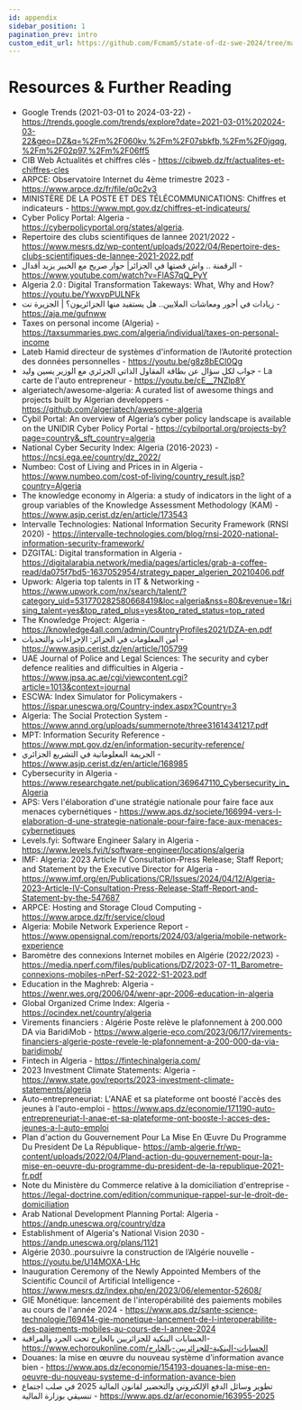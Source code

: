 ```yaml
---
id: appendix
sidebar_position: 1
pagination_prev: intro
custom_edit_url: https://github.com/Fcmam5/state-of-dz-swe-2024/tree/master/website/docs/appendix/references-and-further-reading.md
---
```


# Resources & Further Reading

- Google Trends (2021-03-01 to 2024-03-22) - https://trends.google.com/trends/explore?date=2021-03-01%202024-03-22&geo=DZ&q=%2Fm%2F060kv,%2Fm%2F07sbkfb,%2Fm%2F0jgqg,%2Fm%2F02p97,%2Fm%2F06ff5
- CIB Web Actualités et chiffres clés - https://cibweb.dz/fr/actualites-et-chiffres-cles
- ARPCE: Observatoire Internet du 4ème trimestre 2023 -  https://www.arpce.dz/fr/file/q0c2v3
- MINISTÈRE DE LA POSTE ET DES TÉLÉCOMMUNICATIONS: Chiffres et indicateurs - https://www.mpt.gov.dz/chiffres-et-indicateurs/
- Cyber Policy Portal: Algeria - https://cyberpolicyportal.org/states/algeria.
- Repertoire des clubs scientifiques de lannee 2021/2022 - https://www.mesrs.dz/wp-content/uploads/2022/04/Repertoire-des-clubs-scientifiques-de-lannee-2021-2022.pdf
- الرقمنة .. واش قصتها في الجزائر| حوار صريح مع الخبير يزيد أقدال - https://www.youtube.com/watch?v=FlAS7qQ_PyY 
- Algeria 2.0 : Digital Transformation Takeways: What, Why and How? https://youtu.be/YwxvpPULNFk
- زيادات في أجور ومعاشات الملايين.. هل يستفيد منها الجزائريون؟ | الجزيرة نت - https://aja.me/gufnww
- Taxes on personal income (Algeria) - https://taxsummaries.pwc.com/algeria/individual/taxes-on-personal-income		
- Lateb Hamid directeur de systèmes d'information de l’Autorité protection des données personnelles - https://youtu.be/g8z8bECl0Qg
- جواب لكل سؤال عن بطاقة المقاول الذاتي الجزئري مع الوزير يسين وليد - La carte de l'auto entrepreneur	- https://youtu.be/cE__7NZlp8Y
- algeriatech/awesome-algeria: A curated list of awesome things and projects built by Algerian developpers - https://github.com/algeriatech/awesome-algeria
- Cybil Portal:  An overview of Algeria’s cyber policy landscape is available on the UNIDIR Cyber Policy Portal - https://cybilportal.org/projects-by?page=country&_sft_country=algeria
- National Cyber Security Index: Algeria (2016-2023) - https://ncsi.ega.ee/country/dz_2022/
- Numbeo: Cost of Living and Prices in in Algeria - https://www.numbeo.com/cost-of-living/country_result.jsp?country=Algeria
- The knowledge economy in Algeria: a study of indicators in the light of a group variables of the Knowledge Assessment Methodology (KAM) - https://www.asjp.cerist.dz/en/article/173543
- Intervalle Technologies: National Information Security Framework (RNSI 2020) - https://intervalle-technologies.com/blog/rnsi-2020-national-information-security-framework/	
-  DZGITAL: Digital transformation in Algeria - https://digitalarabia.network/media/pages/articles/grab-a-coffee-read/da075f7bd5-1637052954/strategy_paper_algerien_20210406.pdf
-  Upwork: Algeria top talents in IT & Networking - https://www.upwork.com/nx/search/talent/?category_uid=531770282580668419&loc=algeria&nss=80&revenue=1&rising_talent=yes&top_rated_plus=yes&top_rated_status=top_rated
- The Knowledge Project: Algeria - https://knowledge4all.com/admin/CountryProfiles2021/DZA-en.pdf
- أمن المعلومات في الجزائر: الإجراءات والتحديات - https://www.asjp.cerist.dz/en/article/105799
- UAE Journal of Police and Legal Sciences: The security and cyber defence realities and difficulties in Algeria  - https://www.jpsa.ac.ae/cgi/viewcontent.cgi?article=1013&context=journal
- ESCWA: Index Simulator for Policymakers - https://ispar.unescwa.org/Country-index.aspx?Country=3
- Algeria: The Social Protection System - https://www.annd.org/uploads/summernote/three31614341217.pdf
- MPT: Information Security Reference - https://www.mpt.gov.dz/en/information-security-reference/
- الجريمة المعلوماتية في التشريع الجزائري - https://www.asjp.cerist.dz/en/article/168985
- Cybersecurity in Algeria - https://www.researchgate.net/publication/369647110_Cybersecurity_in_Algeria
- APS: Vers l'élaboration d'une stratégie nationale pour faire face aux menaces cybernétiques - https://www.aps.dz/societe/166994-vers-l-elaboration-d-une-strategie-nationale-pour-faire-face-aux-menaces-cybernetiques
- Levels.fyi: Software Engineer Salary in Algeria - https://www.levels.fyi/t/software-engineer/locations/algeria
- IMF: Algeria: 2023 Article IV Consultation-Press Release; Staff Report; and Statement by the Executive Director for Algeria - https://www.imf.org/en/Publications/CR/Issues/2024/04/12/Algeria-2023-Article-IV-Consultation-Press-Release-Staff-Report-and-Statement-by-the-547687
- ARPCE: Hosting and Storage  Cloud Computing -  https://www.arpce.dz/fr/service/cloud
- Algeria: Mobile Network Experience Report - https://www.opensignal.com/reports/2024/03/algeria/mobile-network-experience
- Baromètre des connexions Internet mobiles en Algérie (2022/2023) - https://media.nperf.com/files/publications/DZ/2023-07-11_Barometre-connexions-mobiles-nPerf-S2-2022-S1-2023.pdf
- Education in the Maghreb: Algeria - https://wenr.wes.org/2006/04/wenr-apr-2006-education-in-algeria
- Global Organized Crime Index: Algeria - https://ocindex.net/country/algeria
- Virements financiers : Algérie Poste relève le plafonnement à 200.000 DA via BaridiMob - https://www.algerie-eco.com/2023/06/17/virements-financiers-algerie-poste-revele-le-plafonnement-a-200-000-da-via-baridimob/
- Fintech in Algeria - https://fintechinalgeria.com/
- 2023 Investment Climate Statements: Algeria - https://www.state.gov/reports/2023-investment-climate-statements/algeria
- Auto-entrepreneuriat: L'ANAE et sa plateforme ont boosté l'accès des jeunes à l'auto-emploi - https://www.aps.dz/economie/171190-auto-entrepreneuriat-l-anae-et-sa-plateforme-ont-booste-l-acces-des-jeunes-a-l-auto-emploi
- Plan d'action du Gouvernement Pour La Mise En Œuvre Du Programme Du President De La République- https://amb-algerie.fr/wp-content/uploads/2022/04/Pland-action-du-gouvernement-pour-la-mise-en-oeuvre-du-programme-du-president-de-la-republique-2021-fr.pdf
- Note du Ministère du Commerce relative à la domiciliation d'entreprise - https://legal-doctrine.com/edition/communique-rappel-sur-le-droit-de-domiciliation
- Arab National Development Planning Portal: Algeria - https://andp.unescwa.org/country/dza
- Establishment of Algeria's National Vision 2030 - https://andp.unescwa.org/plans/1121
- Algérie 2030..poursuivre la construction de l’Algérie nouvelle - https://youtu.be/U14MOXA-LHc
- Inauguration Ceremony of the Newly Appointed Members of the Scientific Council of Artificial Intelligence - https://www.mesrs.dz/index.php/en/2023/06/elementor-52608/
- GIE Monétique: lancement de l'interopérabilité des paiements mobiles au cours de l'année 2024 - https://www.aps.dz/sante-science-technologie/169414-gie-monetique-lancement-de-l-interoperabilite-des-paiements-mobiles-au-cours-de-l-annee-2024
- الحسابات البنكية للجزائريين بالخارج تحت الجرد والمراقبة- https://www.echoroukonline.com/الحسابات-البنكية-للجزائريين-بالخارج
- Douanes: la mise en œuvre du nouveau système d’information avance bien - https://www.aps.dz/economie/154193-douanes-la-mise-en-oeuvre-du-nouveau-systeme-d-information-avance-bien
- تطوير وسائل الدفع الإلكتروني والتحضير لقانون المالية 2025 في صلب اجتماع تنسيقي بوزارة المالية - https://www.aps.dz/ar/economie/163955-2025